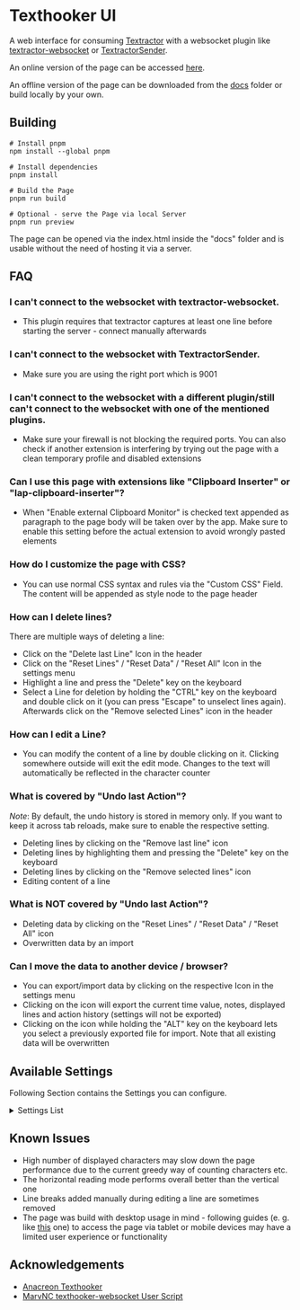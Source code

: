 # Texthooker UI

A web interface for consuming [Textractor](https://github.com/Artikash/Textractor) with a websocket plugin like [textractor-websocket](https://github.com/sadolit/textractor-websocket) or [TextractorSender](https://github.com/KamWithK/TextractorSender).

An online version of the page can be accessed [here](https://renji-xd.github.io/texthooker-ui/).

An offline version of the page can be downloaded from the [docs](https://raw.githubusercontent.com/Renji-XD/texthooker-ui/main/docs/index.html) folder or build locally by your own.

## Building

```
# Install pnpm
npm install --global pnpm

# Install dependencies
pnpm install

# Build the Page
pnpm run build

# Optional - serve the Page via local Server
pnpm run preview
```

The page can be opened via the index.html inside the "docs" folder and is usable without the need of hosting it via a server.

## FAQ

### I can't connect to the websocket with textractor-websocket.

-   This plugin requires that textractor captures at least one line before starting the server - connect manually afterwards

### I can't connect to the websocket with TextractorSender.

-   Make sure you are using the right port which is 9001

### I can't connect to the websocket with a different plugin/still can't connect to the websocket with one of the mentioned plugins.

-   Make sure your firewall is not blocking the required ports. You can also check if another extension is interfering by trying out the page with a clean temporary profile and disabled extensions

### Can I use this page with extensions like "Clipboard Inserter" or "lap-clipboard-inserter"?

-   When "Enable external Clipboard Monitor" is checked text appended as paragraph to the page body will be taken over by the app. Make sure to enable this setting before the actual extension to avoid wrongly pasted elements

### How do I customize the page with CSS?

-   You can use normal CSS syntax and rules via the "Custom CSS" Field. The content will be appended as style node to the page header

### How can I delete lines?

There are multiple ways of deleting a line:

-   Click on the "Delete last Line" Icon in the header
-   Click on the "Reset Lines" / "Reset Data" / "Reset All" Icon in the settings menu
-   Highlight a line and press the "Delete" key on the keyboard
-   Select a Line for deletion by holding the "CTRL" key on the keyboard and double click on it (you can press "Escape" to unselect lines again). Afterwards click on the "Remove selected Lines" icon in the header

### How can I edit a Line?

-   You can modify the content of a line by double clicking on it. Clicking somewhere outside will exit the edit mode. Changes to the text will automatically be reflected in the character counter

### What is covered by "Undo last Action"?

_Note_: By default, the undo history is stored in memory only. If you want to keep it across tab reloads, make sure to enable the respective setting.

-   Deleting lines by clicking on the "Remove last line" icon
-   Deleting lines by highlighting them and pressing the "Delete" key on the keyboard
-   Deleting lines by clicking on the "Remove selected lines" icon
-   Editing content of a line

### What is NOT covered by "Undo last Action"?

-   Deleting data by clicking on the "Reset Lines" / "Reset Data" / "Reset All" icon
-   Overwritten data by an import

### Can I move the data to another device / browser?

-   You can export/import data by clicking on the respective Icon in the settings menu
-   Clicking on the icon will export the current time value, notes, displayed lines and action history (settings will not be exported)
-   Clicking on the icon while holding the "ALT" key on the keyboard lets you select a previously exported file for import. Note that all existing data will be overwritten


## Available Settings

Following Section contains the Settings you can configure.

<details style="cursor: pointer;">
    <summary>Settings List</summary>

- Window Title: Lets you set the current Document Title which you e. g. can use with yomichan to tag your created cards
- WebSocket: URL of the WebSocket to which you want to connect
- Font Size: Number of px for the Font Size
- Online Font: Lets you select a Font from a predefined Selection (requires Online Connection in order to work)
- AFK Timer (s): Seconds after which the timer will automatically pause without Page Interaction (No new Line, Text Selection, Pointer Move)
- Adjust Timer after AFK: If enabled with subtract the configured AFK Timer (s) value in case Timer was paused due to idle
- Enable external Clipboard Monitor: If enabled will handle Lines pasted by Extensions like "Clipboard Inserter" or "lap-clipboard-inserter"
- Store Stats persistently: If enabled will store Time value etc. in your local Browser Storage so that it will be available after tab reloads etc.
- Store Notes persistently: If enabled will store Notes in your local Browser Storage so that they will be available after tab reloads etc.
- Store Lines persistently: If enabled will store received/pasted Lines etc. in your local Browser Storage so that they will be available after tab reloads etc.
- Store Action History persistently: If enabled will store revertible Actions etc. in your local Browser Storage so that they will be available after tab reloads etc.
- Enable Paste: If enabled will allow to manually paste new Lines to the Page
- Flash on missed Line: If enabled will show a short page flash in case your Timer is paused and you received/pasted new Lines which were therefore ignored
- Allow new Line during Pause: If enabled will allow to receive/paste new Lines even with paused Timer
- Autostart Timer during Pause: If enabled will automatically start the timer when it is paused and new Lines were received/pasted
- Prevent Last Line Duplicate: If enabled will prevent the insertion/pasting of a Line if the text is equal to the last Line
- Prevent Global Duplicate: If enabled will prevent the insertion/pasting of a Line if the text line already exists in any other Line
- Display Text vertically: If enabled will display Lines vertically instead horizontally
- Reverse Line Order: If enabled new Lines will be appended on top (horizonal mode) / left (vertical mode) instead of bottom/right
- Preserve Whitespace: If enabled will preserve Whitespace like new line characters inside Text instead of printing out a single Line etc.
- Remove all Whitespace: If enabled all Whitespace (e. g. space, new Line characters, tab character etc.) will be removed from Lines before inserting them
- Show Timer: If enabled will display the current passed (active) time on the Page in the header
- Show Speed: If enabled will display the current characters per hour in the header
- Show Character Count: If enabled will display the current number  of displayed characters on the Page in the header
- Show Line Count: If enabled will display the current number  of inserted lines on the Page in the header
- Blur Stats: If enabled will blue the displayed stats (unblur on hover)
- Custom CSS: Lets you insert custom CSS rules to customize the Page further

</details>

## Known Issues

-   High number of displayed characters may slow down the page performance due to the current greedy way of counting characters etc.
-   The horizontal reading mode performs overall better than the vertical one
-   Line breaks added manually during editing a line are sometimes removed
-	The page was build with desktop usage in mind - following guides (e. g. like [this](https://rentry.co/android-texthook) one) to access the page via tablet or mobile devices may have a limited user experience or functionality

## Acknowledgements

-   [Anacreon Texthooker](https://anacreondjt.gitlab.io/texthooker.html)
-   [MarvNC texthooker-websocket User Script](https://github.com/MarvNC/texthooker-websocket)
